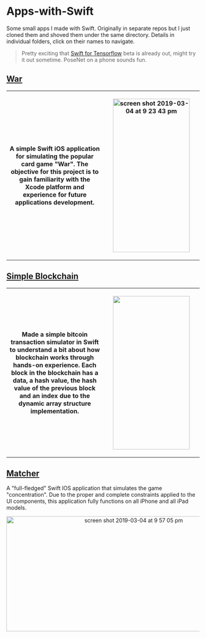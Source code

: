 # Apps-with-Swift

Some small apps I made with Swift. Originally in separate repos but I just cloned them and shoved them under the same directory. Details in individual folders, click on their names to navigate. 

> Pretty exciting that [Swift for Tensorflow](https://www.tensorflow.org/swift) beta is already out, might try it out sometime. PoseNet on a phone sounds fun.

## [War](War)

<table width="100%">
  <tr>
    <th width="50%">
    <p>A simple Swift iOS application for simulating the popular card game "War". The objective for this project is to gain familiarity with the Xcode platform and experience for future applications development.</p>
    </th>
    <th>
<p align="center"><img width="200" height="400" alt="screen shot 2019-03-04 at 9 23 43 pm" src="https://user-images.githubusercontent.com/43103206/53776870-7f7eb300-3ec5-11e9-8828-57cd0e3d5029.png"></p>
    </th>
  </tr>
  </table>

## [Simple Blockchain](Simple-Blockchain)

<table width="100%">
  <tr>
    <th width="50%">
    <p>Made a simple bitcoin transaction simulator in Swift to understand a bit about how blockchain works through hands-on experience. Each block in the blockchain has a data, a hash value, the hash value of the previous block and an index due to the dynamic array structure implementation. </p>
    </th>
    <th>
<p align="center"><img src="https://user-images.githubusercontent.com/43103206/54482531-6fe36080-481b-11e9-90a7-78d64c76d2c0.gif" width="200" height="400" /></p>
    </th>
  </tr>
  </table>

## [Matcher](Matcher)

A "full-fledged" Swift IOS application that simulates the game "concentration". Due to the proper and complete constraints applied to the UI components, this application fully functions on all iPhone and all iPad models.

<p align="center"><img width="648" height="300" alt="screen shot 2019-03-04 at 9 57 05 pm" src="https://user-images.githubusercontent.com/43103206/53777829-9d99e280-3ec8-11e9-948c-39b4a95280ce.png"></p>

